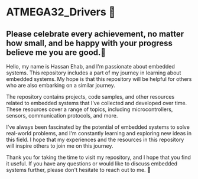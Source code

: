 # ATMEGA32_Drivers 🎯


## Please celebrate every achievement, no matter how small, and be happy with your progress believe me you are good.💚 

Hello, my name is Hassan Ehab, and I'm passionate about embedded systems. This repository includes a part of my journey in learning about embedded systems.
My hope is that this repository will be helpful for others who are also embarking on a similar journey.

The repository contains projects, code samples, and other resources related to embedded systems that I've collected and developed over time. 
These resources cover a range of topics, including microcontrollers, sensors, communication protocols, and more.

I've always been fascinated by the potential of embedded systems to solve real-world problems, and I'm constantly learning and exploring new ideas in this field. 
I hope that my experiences and the resources in this repository will inspire others to join me on this journey.

Thank you for taking the time to visit my repository, and I hope that you find it useful. 
If you have any questions or would like to discuss embedded systems further, please don't hesitate to reach out to me. 🙂
